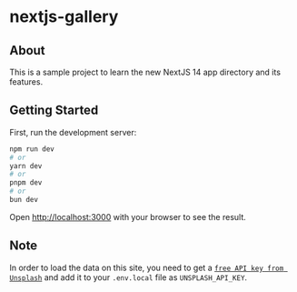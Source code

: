 # nextjs-gallery

## About

This is a sample project to learn the new NextJS 14 app directory and its features.

## Getting Started

First, run the development server:

```bash
npm run dev
# or
yarn dev
# or
pnpm dev
# or
bun dev
```

Open [http://localhost:3000](http://localhost:3000) with your browser to see the result.

## Note

In order to load the data on this site, you need to get a [`free API key from Unsplash`](https://unsplash.com/developers) and add it to your `.env.local` file as `UNSPLASH_API_KEY`.
